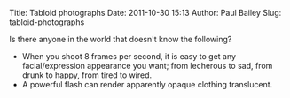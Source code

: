 Title: Tabloid photographs
Date: 2011-10-30 15:13
Author: Paul Bailey
Slug: tabloid-photographs

Is there anyone in the world that doesn't know the following?

-   When you shoot 8 frames per second, it is easy to get any
    facial/expression appearance you want; from lecherous to sad, from
    drunk to happy, from tired to wired.
-   A powerful flash can render apparently opaque clothing translucent.

 
